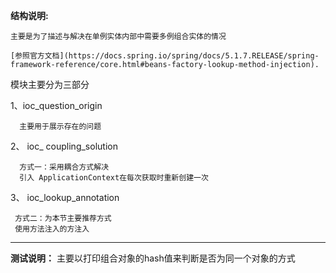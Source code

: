 **结构说明:**

    主要是为了描述与解决在单例实体内部中需要多例组合实体的情况
    
    [参照官方文档](https://docs.spring.io/spring/docs/5.1.7.RELEASE/spring-framework-reference/core.html#beans-factory-lookup-method-injection).

模块主要分为三部分

  1、ioc_question_origin
  
  
      主要用于展示存在的问题
  2、  ioc_ coupling_solution
  
  
      方式一：采用耦合方式解决
      引入 ApplicationContext在每次获取时重新创建一次
      
  3、 ioc_lookup_annotation
     
     方式二：为本节主要推荐方式
     使用方法注入的方注入     
     
****
 
**测试说明：**
主要以打印组合对象的hash值来判断是否为同一个对象的方式